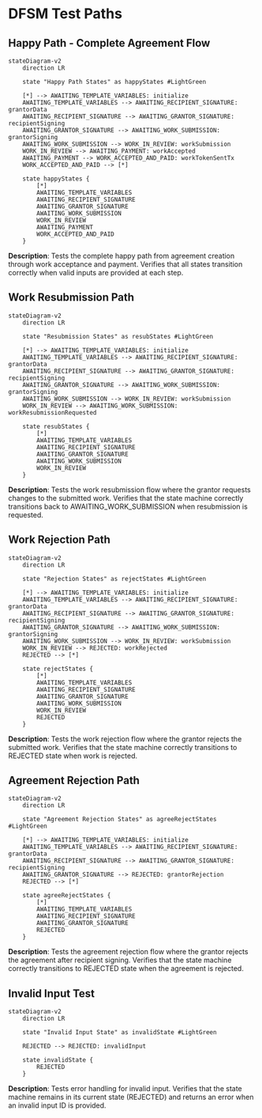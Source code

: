 # DFSM Test Paths

## Happy Path - Complete Agreement Flow
```mermaid
stateDiagram-v2
    direction LR
    
    state "Happy Path States" as happyStates #LightGreen
    
    [*] --> AWAITING_TEMPLATE_VARIABLES: initialize
    AWAITING_TEMPLATE_VARIABLES --> AWAITING_RECIPIENT_SIGNATURE: grantorData
    AWAITING_RECIPIENT_SIGNATURE --> AWAITING_GRANTOR_SIGNATURE: recipientSigning
    AWAITING_GRANTOR_SIGNATURE --> AWAITING_WORK_SUBMISSION: grantorSigning
    AWAITING_WORK_SUBMISSION --> WORK_IN_REVIEW: workSubmission
    WORK_IN_REVIEW --> AWAITING_PAYMENT: workAccepted
    AWAITING_PAYMENT --> WORK_ACCEPTED_AND_PAID: workTokenSentTx
    WORK_ACCEPTED_AND_PAID --> [*]
    
    state happyStates {
        [*]
        AWAITING_TEMPLATE_VARIABLES
        AWAITING_RECIPIENT_SIGNATURE
        AWAITING_GRANTOR_SIGNATURE
        AWAITING_WORK_SUBMISSION
        WORK_IN_REVIEW
        AWAITING_PAYMENT
        WORK_ACCEPTED_AND_PAID
    }
```

**Description**: Tests the complete happy path from agreement creation through work acceptance and payment. Verifies that all states transition correctly when valid inputs are provided at each step.

## Work Resubmission Path
```mermaid
stateDiagram-v2
    direction LR
    
    state "Resubmission States" as resubStates #LightGreen
    
    [*] --> AWAITING_TEMPLATE_VARIABLES: initialize
    AWAITING_TEMPLATE_VARIABLES --> AWAITING_RECIPIENT_SIGNATURE: grantorData
    AWAITING_RECIPIENT_SIGNATURE --> AWAITING_GRANTOR_SIGNATURE: recipientSigning
    AWAITING_GRANTOR_SIGNATURE --> AWAITING_WORK_SUBMISSION: grantorSigning
    AWAITING_WORK_SUBMISSION --> WORK_IN_REVIEW: workSubmission
    WORK_IN_REVIEW --> AWAITING_WORK_SUBMISSION: workResubmissionRequested
    
    state resubStates {
        [*]
        AWAITING_TEMPLATE_VARIABLES
        AWAITING_RECIPIENT_SIGNATURE
        AWAITING_GRANTOR_SIGNATURE
        AWAITING_WORK_SUBMISSION
        WORK_IN_REVIEW
    }
```

**Description**: Tests the work resubmission flow where the grantor requests changes to the submitted work. Verifies that the state machine correctly transitions back to AWAITING_WORK_SUBMISSION when resubmission is requested.

## Work Rejection Path
```mermaid
stateDiagram-v2
    direction LR
    
    state "Rejection States" as rejectStates #LightGreen
    
    [*] --> AWAITING_TEMPLATE_VARIABLES: initialize
    AWAITING_TEMPLATE_VARIABLES --> AWAITING_RECIPIENT_SIGNATURE: grantorData
    AWAITING_RECIPIENT_SIGNATURE --> AWAITING_GRANTOR_SIGNATURE: recipientSigning
    AWAITING_GRANTOR_SIGNATURE --> AWAITING_WORK_SUBMISSION: grantorSigning
    AWAITING_WORK_SUBMISSION --> WORK_IN_REVIEW: workSubmission
    WORK_IN_REVIEW --> REJECTED: workRejected
    REJECTED --> [*]
    
    state rejectStates {
        [*]
        AWAITING_TEMPLATE_VARIABLES
        AWAITING_RECIPIENT_SIGNATURE
        AWAITING_GRANTOR_SIGNATURE
        AWAITING_WORK_SUBMISSION
        WORK_IN_REVIEW
        REJECTED
    }
```

**Description**: Tests the work rejection flow where the grantor rejects the submitted work. Verifies that the state machine correctly transitions to REJECTED state when work is rejected.

## Agreement Rejection Path
```mermaid
stateDiagram-v2
    direction LR
    
    state "Agreement Rejection States" as agreeRejectStates #LightGreen
    
    [*] --> AWAITING_TEMPLATE_VARIABLES: initialize
    AWAITING_TEMPLATE_VARIABLES --> AWAITING_RECIPIENT_SIGNATURE: grantorData
    AWAITING_RECIPIENT_SIGNATURE --> AWAITING_GRANTOR_SIGNATURE: recipientSigning
    AWAITING_GRANTOR_SIGNATURE --> REJECTED: grantorRejection
    REJECTED --> [*]
    
    state agreeRejectStates {
        [*]
        AWAITING_TEMPLATE_VARIABLES
        AWAITING_RECIPIENT_SIGNATURE
        AWAITING_GRANTOR_SIGNATURE
        REJECTED
    }
```

**Description**: Tests the agreement rejection flow where the grantor rejects the agreement after recipient signing. Verifies that the state machine correctly transitions to REJECTED state when the agreement is rejected.

## Invalid Input Test
```mermaid
stateDiagram-v2
    direction LR
    
    state "Invalid Input State" as invalidState #LightGreen
    
    REJECTED --> REJECTED: invalidInput
    
    state invalidState {
        REJECTED
    }
```

**Description**: Tests error handling for invalid input. Verifies that the state machine remains in its current state (REJECTED) and returns an error when an invalid input ID is provided. 